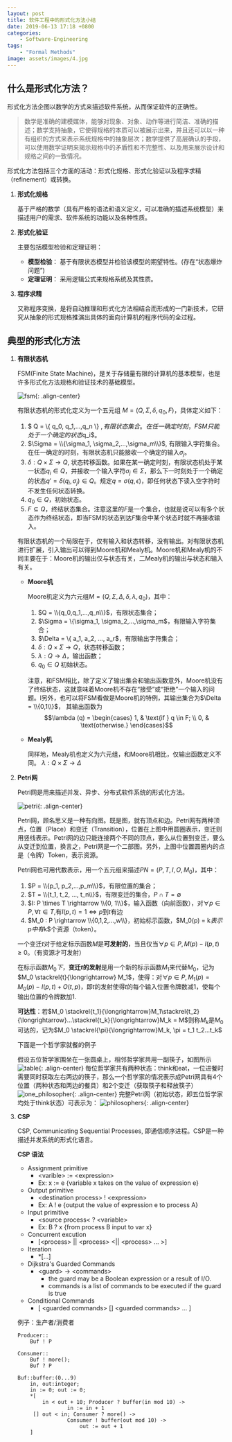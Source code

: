 ```yaml
---
layout: post
title: 软件工程中的形式化方法小结
date: 2019-06-13 17:18 +0800 
categories: 
    - Software-Engineering
tags: 
    - "Formal Methods"
image: assets/images/4.jpg
---
```


## 什么是形式化方法？

形式化方法企图以数学的方式来描述软件系统，从而保证软件的正确性。

> 数学是准确的建模媒体，能够对现象、对象、动作等进行简洁、准确的描述；数学支持抽象，它使得规格的本质可以被展示出来，并且还可以以一种有组织的方式来表示系统规格中的抽象层次；数学提供了高层确认的手段，可以使用数学证明来揭示规格中的矛盾性和不完整性、以及用来展示设计和规格之间的一致情况。

形式化方法包括三个方面的活动：形式化规格、形式化验证以及程序求精（refinement）或转换。

1. **形式化规格**

    基于严格的数学（具有严格的语法和语义定义，可以准确的描述系统模型）来描述用户的需求、软件系统的功能以及各种性质。

2. **形式化验证**

    主要包括模型检验和定理证明：

    - **模型检验**： 基于有限状态模型并检验该模型的期望特性。(存在“状态爆炸问题”)
    - **定理证明**： 采用逻辑公式来规格系统及其性质。

3. **程序求精**

    又称程序变换，是将自动推理和形式化方法相结合而形成的一门新技术，它研究从抽象的形式规格推演出具体的面向计算机的程序代码的全过程。

## 典型的形式化方法

1. **有限状态机**

    FSM(Finite State Machine)，是关于存储量有限的计算机的基本模型，也是许多形式化方法规格和验证技术的基础模型。
   
    ![fsm]({{site.url}}/assets/images/fsm.png){: .align-center}

    有限状态机的形式化定义为一个五元组 $M = (Q, \Sigma, \delta, q_0, F)$，具体定义如下：
    1. $ Q = \\{ q_0, q_1,...,q_n \\} $, 有限状态集合。在任一确定时刻，FSM只能处于一个确定的状态$q_i$。
    2. $\Sigma = \\{\sigma_1, \sigma_2,...,\sigma_m\\}$, 有限输入字符集合。在任一确定的时刻，有限状态机只能接收一个确定的输入$\sigma_j$。
    3. $\delta: Q \times \Sigma \rightarrow Q$, 状态转移函数。如果在某一确定时刻，有限状态机处于某一状态$q_i \in Q$，并接收一个输入字符$\sigma_j \in \Sigma$，那么下一时刻处于一个确定的状态$q' = \delta(q_i, \sigma_j) \in Q$。规定$q = \sigma(q,\epsilon)$，即任何状态下读入空字符时不发生任何状态转换。
    4. $q_0 \in Q$，初始状态。
    5. $F \subseteq Q$，终结状态集合。注意这里的$F$是一个集合，也就是说可以有多个状态作为终结状态，即当FSM的状态到达$F$集合中某个状态时就不再接收输入。

    有限状态机的一个局限在于，仅有输入和状态转移，没有输出。对有限状态机进行扩展，引入输出可以得到Moore机和Mealy机。Moore机和Mealy机的不同主要在于：Moore机的输出仅与状态有关，二Mealy机的输出与状态和输入有关。

    - **Moore机**

        Moore机定义为六元组$M = (Q, \Sigma, \Delta, \delta, \lambda, q_0)$，其中：
        1. $Q = \\{q_0,q_1,...,q_n\\}$，有限状态集合；
        2. $\Sigma = \\{\sigma_1, \sigma_2,...,\sigma_m$，有限输入字符集合；
        3. $\Delta = \\{ a_1, a_2, ..., a_r$，有限输出字符集合；
        4. $\delta : Q \times \Sigma \rightarrow Q$，状态转移函数；
        5. $\lambda : Q \rightarrow \Delta$，输出函数；
        6. $q_0 \in Q$ 初始状态。

        注意，和FSM相比，除了定义了输出集合和输出函数意外，Moore机没有了终结状态，这就意味着Moore机不存在“接受”或“拒绝”一个输入的问题。l另外，也可以将FSM看做是Moore机的特例，其输出集合为$\Delta = \\{0,1\\}$， 其输出函数为$$\lambda (q) = \begin{cases} 1, & \text{if } q \in F; \\ 0, & \text{otherwise.} \end{cases}$$

    - **Mealy机**

        同样地，Mealy机也定义为六元组，和Moore机相比，仅输出函数定义不同。
        $\lambda : Q \times \Sigma \rightarrow \Delta$

2. **Petri网**

    Petri网是用来描述并发、异步、分布式软件系统的形式化方法。

    ![petri]({{site.url}}/assets/images/petri.png){: .align-center}

    Petri网，顾名思义是一种有向图。既是图，就有顶点和边。Petri网有两种顶点，位置（Place）和变迁（Transition），位置在上图中用圆圈表示，变迁则用竖线表示。Petri网的边只能连接两个不同的顶点，要么从位置到变迁，要么从变迁到位置，换言之，Petri网是一个二部图。另外，上图中位置圆圈内的点是（令牌）Token，表示资源。

    Petri网也可用代数表示，用一个五元组来描述$PN = (P,T, I, O, M_0)$，其中：
    1. $P = \\{p_1, p_2,...,p_m\\}$，有限位置的集合；
    2. $T = \\{t_1, t_2, ..., t_n\\}$，有限变迁的集合，$P \cap T = \emptyset$
    3. $I: P \times T \rightarrow \\{0, 1\\}$，输入函数（向前函数），对$\forall p \in P, \forall t \in T,$有$I(p, t) = 1 \Leftrightarrow p$到$t$有边
    4. $M_0 : P \rightarrow \\{0,1,2,...,w\\}，初始标示函数，$M_0(p) = k$表示$p$中有$k$个资源（token）。
    
    一个变迁$t$对于给定标示函数$M$是**可发射的**，当且仅当$\forall p \in P, M(p) - I(p, t) \geq 0$。（有资源才可发射）

    在标示函数$M_0下$，**变迁$t$的发射**是用一个新的标示函数$M_1$来代替$M_0$，记为$M_0 \stackrel{t}{\longrightarrow} M_1$，使得：对$\forall p \in P, M_1(p) = M_0(p) - I(p, t) + O(t, p)$，即$t$的发射使得$t$的每个输入位置令牌数减1，使每个输出位置的令牌数加1.

    **可达性**：若$M_0 \stackrel{t_1}{\longrightarrow}M_1\stackrel{t_2}{\longrightarrow}...\stackrel{t_k}{\longrightarrow}M_k = M$则称$M_k$是$M_0$可达的，记为$M_0 \stackrel{\pi}{\longrightarrow}M_k, \pi = t_1 t_2...t_k$

    下面是一个哲学家就餐的例子

    假设五位哲学家围坐在一张圆桌上，相邻哲学家共用一副筷子，如图所示
    ![table]({{site.url}}/assets/images/table.png){: .align-center}
    每位哲学家共有两种状态：think和eat，一位进餐时需要同时获取左右两边的筷子，那么一个哲学家的情况表示成Petri网具有4个位置（两种状态和两边的餐具）和2个变迁（获取筷子和释放筷子）
    ![one_philosopher]({{site.url}}/assets/images/one_philosopher.png){: .align-center}
    完整Petri网（初始状态，即五位哲学家均处于think状态）可表示为：
    ![philosophers]({{site.url}}/assets/images/philosophers.png){: .align-center}

3. **CSP**

    CSP, Communicating Sequential Processes, 即通信顺序进程。CSP是一种描述并发系统的形式化语言。

    **CSP 语法**
    * Assignment primitive
        - &lt;varible&gt; := &lt;expression&gt;
        - Ex: x := e {variable x takes on the value of expression e}
    * Output primitive
        - &lt;destination process&gt; ! &lt;expression&gt;
        - Ex: A ! e {output the value of expression e to process A}
    * Input primitive
        - &lt;source process&lt; ? &lt;variable&gt;
        - Ex: B ? x {from process B input to var x}
    * Concurrent excution
        - [&lt;process&gt; \|\| &lt;process&gt; &lt;\|\| &lt;process&gt; ... &gt;]
    * Iteration
        - *[...]
    * Dijkstra's Guarded Commands
        - &lt;guard&gt; -> &lt;commands&gt;
            * the guard may be a Boolean expression or a result of I/O.
            * commands is a list of commands to be executed if the guard is true
    * Conditional Commands
        - [ &lt;guarded commands&gt; [] &lt;guarded commands&gt; ... ]

    例子：生产者/消费者

    ```
    Producer::
        Buf ! P
    
    Consumer::
        Buf ! more();
        Buf ? P

    Buf::buffer:(0...9)
        in, out:integer;
        in := 0; out := 0;
        *[
            in < out + 10; Producer ? buffer(in mod 10) -> 
                    in := in + 1
         [] out < in; Consumer ? more() -> 
                    Consumer ! buffer(out mod 10) ->
                        out := out + 1
        ]
    ```
